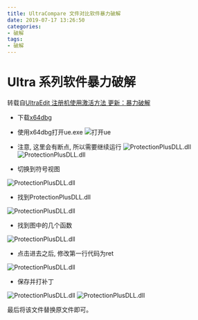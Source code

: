 ```yaml
---
title: UltraCompare 文件对比软件暴力破解
date: 2019-07-17 13:26:50
categories:
- 破解
tags:
- 破解
---
```


# Ultra 系列软件暴力破解

转载自[UltraEdit 注册机使用激活方法 更新：暴力破解](https://blog.csdn.net/CoderAldrich/article/details/79725475)

<!--more-->

* 下载[x64dbg](https://x64dbg.com/)

* 使用x64dbg打开ue.exe
![打开ue](/images/heck/1.png)

* 注意, 这里会有断点, 所以需要继续运行
![ProtectionPlusDLL.dll](/images/heck/2.png)
![ProtectionPlusDLL.dll](/images/heck/3.png)

* 切换到符号视图

![ProtectionPlusDLL.dll](/images/heck/4.png)

* 找到ProtectionPlusDLL.dll

![ProtectionPlusDLL.dll](/images/heck/5.png)

* 找到图中的几个函数

![ProtectionPlusDLL.dll](/images/heck/6.png)

* 点击进去之后, 修改第一行代码为ret

![ProtectionPlusDLL.dll](/images/heck/7.png)

* 保存并打补丁

![ProtectionPlusDLL.dll](/images/heck/8.png)
![ProtectionPlusDLL.dll](/images/heck/9.png)

最后将该文件替换原文件即可。
